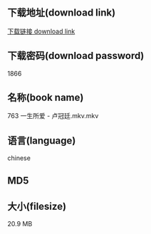 ## 下载地址(download link)
[下载链接 download link](https://voluble-croquembouche-d321dc.netlify.app/?s=763+%E4%B8%80%E7%94%9F%E6%89%80%E7%88%B1+-+%E5%8D%A2%E5%86%A0%E5%BB%B7.mkv)

## 下载密码(download password)
1866

## 名称(book name)
763 一生所爱 - 卢冠廷.mkv.mkv

## 语言(language)
chinese

## MD5


## 大小(filesize)
20.9 MB
